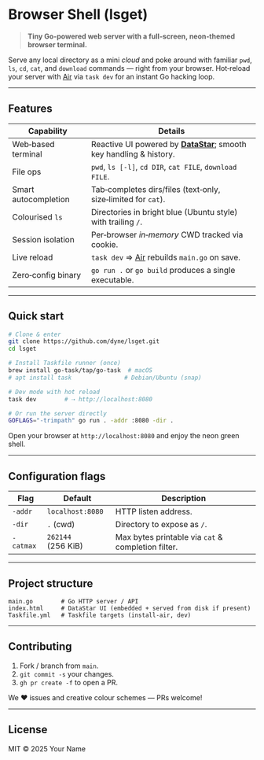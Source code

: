 # Browser Shell (lsget)

> **Tiny Go-powered web server with a full‑screen, neon‑themed browser terminal.**

Serve any local directory as a mini *cloud* and poke around with familiar `pwd`, `ls`, `cd`, `cat`, and `download` commands — right from your browser. Hot‑reload your server with [Air](https://github.com/cosmtrek/air) via `task dev` for an instant Go hacking loop.

---

## Features

| Capability           | Details |
|----------------------|---------|
| Web‑based terminal   | Reactive UI powered by **[DataStar](https://github.com/starfederation/datastar)**; smooth key handling & history. |
| File ops             | `pwd`, `ls [-l]`, `cd DIR`, `cat FILE`, `download FILE`. |
| Smart autocompletion | Tab‑completes dirs/files (text‑only, size‑limited for `cat`). |
| Colourised `ls`      | Directories in bright blue (Ubuntu style) with trailing `/`. |
| Session isolation    | Per‑browser *in‑memory* CWD tracked via cookie. |
| Live reload          | `task dev` ⇒ [Air](https://github.com/cosmtrek/air) rebuilds `main.go` on save. |
| Zero‑config binary   | `go run .` or `go build` produces a single executable. |

---

## Quick start

```bash
# Clone & enter
git clone https://github.com/dyne/lsget.git
cd lsget

# Install Taskfile runner (once)
brew install go-task/tap/go-task  # macOS
# apt install task               # Debian/Ubuntu (snap)

# Dev mode with hot reload
task dev        # ⇢ http://localhost:8080

# Or run the server directly
GOFLAGS="-trimpath" go run . -addr :8080 -dir .
```

Open your browser at `http://localhost:8080` and enjoy the neon green shell.

---

## Configuration flags

| Flag        | Default            | Description |
|-------------|--------------------|-------------|
| `-addr`     | `localhost:8080`   | HTTP listen address. |
| `-dir`      | `.` (cwd)          | Directory to expose as `/`. |
| `-catmax`   | `262144` (256 KiB) | Max bytes printable via `cat` & completion filter. |

---

## Project structure

```text
main.go        # Go HTTP server / API
index.html     # DataStar UI (embedded + served from disk if present)
Taskfile.yml   # Taskfile targets (install‑air, dev)
```

---

## Contributing

1. Fork / branch from `main`.
2. `git commit -s` your changes.
3. `gh pr create -f` to open a PR.

We ♥️ issues and creative colour schemes — PRs welcome!

---

## License

MIT © 2025 Your Name


